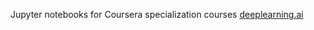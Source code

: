 Jupyter notebooks for Coursera specialization courses [deeplearning.ai](https://www.deeplearning.ai/)
